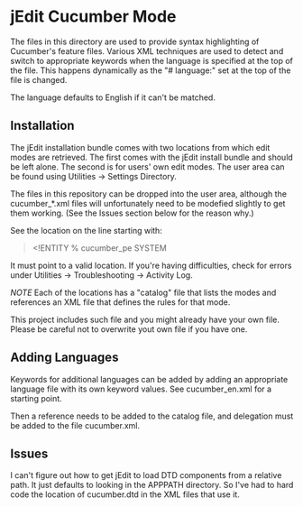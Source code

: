 jEdit Cucumber Mode
===================

The files in this directory are used to provide syntax highlighting of
Cucumber's feature files.  Various XML techniques are used to detect and
switch to appropriate keywords when the language is specified at the top
of the file.  This happens dynamically as the "# language:" set at the top
of the file is changed.

The language defaults to English if it can't be matched.

Installation
------------

The jEdit installation bundle comes with two locations from which edit modes
are retrieved.  The first comes with the jEdit install bundle and should be
left alone.  The second is for users' own edit modes.  The user area can be
found using Utilities -> Settings Directory.

The files in this repository can be dropped into the user area, although
the cucumber\_\*.xml files will unfortunately need to be modefied slightly
to get them working.  (See the Issues section below for the reason why.)

See the location on the line starting with:

> \<!ENTITY % cucumber_pe SYSTEM

It must point to a valid location.  If you're having difficulties, check for
errors under Utilities -> Troubleshooting -> Activity Log.

*NOTE* Each of the locations has a "catalog" file that lists the modes and
references an XML file that defines the rules for that mode.

This project includes such file and you might already have
your own file.  Please be careful not to overwrite yout own file if you have
one.

Adding Languages
----------------

Keywords for additional languages can be added by adding an appropriate
language file with its own keyword values.  See cucumber_en.xml for a
starting point.

Then a reference needs to be added to the catalog file, and delegation
must be added to the file cucumber.xml.

Issues
------

I can't figure out how to get jEdit to load DTD components from a relative
path.  It just defaults to looking in the APPPATH directory.  So I've had to
hard code the location of cucumber.dtd in the XML files that use it.
